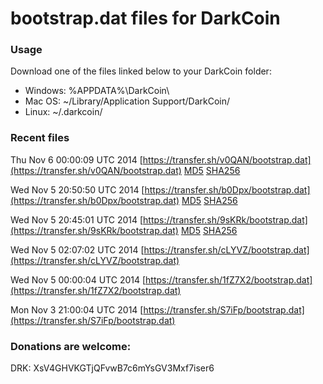 # bootstrap.dat files for DarkCoin

### Usage

Download one of the files linked below to your  DarkCoin folder:
- Windows: %APPDATA%\DarkCoin\
- Mac OS: ~/Library/Application Support/DarkCoin/
- Linux: ~/.darkcoin/

### Recent files

Thu Nov  6 00:00:09 UTC 2014 [https://transfer.sh/v0QAN/bootstrap.dat](https://transfer.sh/v0QAN/bootstrap.dat) [MD5](https://transfer.sh/Eaon0/md5.txt) [SHA256](https://transfer.sh/exfrI/sha256.txt)

Wed Nov  5 20:50:50 UTC 2014 [https://transfer.sh/b0Dpx/bootstrap.dat](https://transfer.sh/b0Dpx/bootstrap.dat) [MD5](https://transfer.sh/18PX8u/md5.txt) [SHA256](https://transfer.sh/osH6B/sha256.txt)

Wed Nov  5 20:45:01 UTC 2014 [https://transfer.sh/9sKRk/bootstrap.dat](https://transfer.sh/9sKRk/bootstrap.dat) [MD5](https://transfer.sh/6Qsq2/md5.txt) [SHA256](https://transfer.sh/199q9h/sha256.txt)

Wed Nov  5 02:07:02 UTC 2014 [https://transfer.sh/cLYVZ/bootstrap.dat](https://transfer.sh/cLYVZ/bootstrap.dat)

Wed Nov  5 00:00:04 UTC 2014 [https://transfer.sh/1fZ7X2/bootstrap.dat](https://transfer.sh/1fZ7X2/bootstrap.dat)

Mon Nov  3 21:00:04 UTC 2014 [https://transfer.sh/S7iFp/bootstrap.dat](https://transfer.sh/S7iFp/bootstrap.dat)

### Donations are welcome:

DRK: XsV4GHVKGTjQFvwB7c6mYsGV3Mxf7iser6
